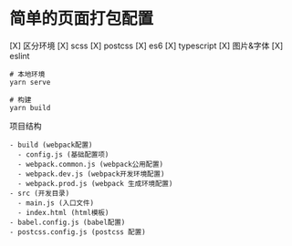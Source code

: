 # 简单的页面打包配置

[X] 区分环境
[X] scss
[X] postcss
[X] es6
[X] typescript
[X] 图片&字体
[X] eslint




```
# 本地环境
yarn serve

# 构建
yarn build

```

项目结构
```
- build (webpack配置)
  - config.js (基础配置项)
  - webpack.common.js (webpack公用配置)
  - webpack.dev.js (webpack开发环境配置)
  - webpack.prod.js (webpack 生成环境配置)
- src (开发目录)
  - main.js (入口文件)
  - index.html (html模板)
- babel.config.js (babel配置)
- postcss.config.js (postcss 配置)

```